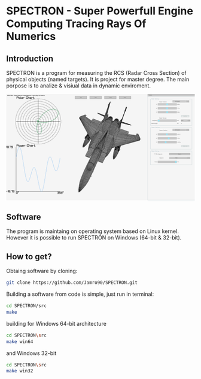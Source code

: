 # SPECTRON - Super Powerfull Engine Computing Tracing Rays Of Numerics

## Introduction

SPECTRON is a program for measuring the RCS (Radar Cross Section) of physical objects (named targets). It is project for master degree. The main porpose is to analize & visiual data in dynamic enviroment. 

![](spectron.png)

## Software

The program is maintaing on operating system based on Linux kernel. However it is possible to run SPECTRON on Windows (64-bit & 32-bit). 

## How to get?

Obtaing software by cloning:

```bash
git clone https://github.com/Jamro90/SPECTRON.git
```

Building a software from code is simple, just run in terminal:

```bash
cd SPECTRON/src
make 
```

building for Windows 64-bit architecture

```bash
cd SPECTRON\src
make win64
```

and Windows 32-bit

```bash
cd SPECTRON\src
make win32
```

